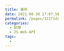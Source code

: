```yaml
---
title: 事件
date: 2021-08-30 17:07:56
permalink: /pages/322f1d/
categories:
  - 前端
  - JS-Web-API
tags:
  - 
---
```


